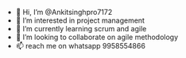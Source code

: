 - 👋 Hi, I’m @Ankitsinghpro7172
- 👀 I’m interested in project management 
- 🌱 I’m currently learning scrum and agile 
- 💞️ I’m looking to collaborate on agile methodology 
- 📫 reach me on whatsapp 9958554866

<!---
Ankitsinghpro7172/Ankitsinghpro7172 is a ✨ special ✨ repository because its `README.md` (this file) appears on your GitHub profile.
You can click the Preview link to take a look at your changes.
--->
